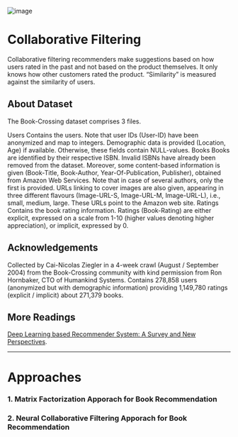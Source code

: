 ![image](https://github.com/mhadeli/RecSys---Collaborative-Filtering/assets/58530203/a0e821cf-2a6f-4ade-9b91-fa2c8a55f1e9)


# Collaborative Filtering

Collaborative filtering recommenders make suggestions based on how users rated in the past and not based on the product themselves. It only knows how other customers rated the product. “Similarity” is measured against the similarity of users.




## About Dataset
The Book-Crossing dataset comprises 3 files.

Users
Contains the users. Note that user IDs (User-ID) have been anonymized and map to integers. Demographic data is provided (Location, Age) if available. Otherwise, these fields contain NULL-values.
Books
Books are identified by their respective ISBN. Invalid ISBNs have already been removed from the dataset. Moreover, some content-based information is given (Book-Title, Book-Author, Year-Of-Publication, Publisher), obtained from Amazon Web Services. Note that in case of several authors, only the first is provided. URLs linking to cover images are also given, appearing in three different flavours (Image-URL-S, Image-URL-M, Image-URL-L), i.e., small, medium, large. These URLs point to the Amazon web site.
Ratings
Contains the book rating information. Ratings (Book-Rating) are either explicit, expressed on a scale from 1-10 (higher values denoting higher appreciation), or implicit, expressed by 0.


## Acknowledgements
Collected by Cai-Nicolas Ziegler in a 4-week crawl (August / September 2004) from the Book-Crossing community with kind permission from Ron Hornbaker, CTO of Humankind Systems. Contains 278,858 users (anonymized but with demographic information) providing 1,149,780 ratings (explicit / implicit) about 271,379 books.

## More Readings
[Deep Learning based Recommender System: A Survey and New Perspectives](https://arxiv.org/pdf/1707.07435.pdf).

----

# Approaches
### 1. Matrix Factorization Apporach for Book Recommendation
### 2. Neural Collaborative Filtering Apporach for Book Recommendation
